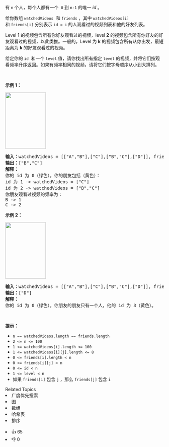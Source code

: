 <p>有&nbsp;<code>n</code> 个人，每个人都有一个&nbsp; <code>0</code>&nbsp;到&nbsp;<code>n-1</code>&nbsp;的唯一&nbsp;<em>id</em>&nbsp;。</p>

<p>给你数组 <code>watchedVideos</code>&nbsp; 和&nbsp;<code>friends</code>&nbsp;，其中&nbsp;<code>watchedVideos[i]</code>&nbsp; 和&nbsp;<code>friends[i]</code>&nbsp;分别表示&nbsp;<code>id = i</code>&nbsp;的人观看过的视频列表和他的好友列表。</p>

<p>Level&nbsp;<strong>1</strong>&nbsp;的视频包含所有你好友观看过的视频，level&nbsp;<strong>2</strong>&nbsp;的视频包含所有你好友的好友观看过的视频，以此类推。一般的，Level 为 <strong>k</strong>&nbsp;的视频包含所有从你出发，最短距离为&nbsp;<strong>k</strong>&nbsp;的好友观看过的视频。</p>

<p>给定你的&nbsp;<code>id</code>&nbsp; 和一个&nbsp;<code>level</code>&nbsp;值，请你找出所有指定 <code>level</code> 的视频，并将它们按观看频率升序返回。如果有频率相同的视频，请将它们按字母顺序从小到大排列。</p>

<p>&nbsp;</p>

<p><strong>示例 1：</strong></p>

<p><strong><img alt="" src="https://assets.leetcode-cn.com/aliyun-lc-upload/uploads/2020/01/03/leetcode_friends_1.png" style="height: 179px; width: 129px;" /></strong></p>

<pre><strong>输入：</strong>watchedVideos = [["A","B"],["C"],["B","C"],["D"]], friends = [[1,2],[0,3],[0,3],[1,2]], id = 0, level = 1
<strong>输出：</strong>["B","C"] 
<strong>解释：</strong>
你的 id 为 0（绿色），你的朋友包括（黄色）：
id 为 1 -&gt; watchedVideos = ["C"]&nbsp;
id 为 2 -&gt; watchedVideos = ["B","C"]&nbsp;
你朋友观看过视频的频率为：
B -&gt; 1&nbsp;
C -&gt; 2
</pre>

<p><strong>示例 2：</strong></p>

<p><strong><img alt="" src="https://assets.leetcode-cn.com/aliyun-lc-upload/uploads/2020/01/03/leetcode_friends_2.png" style="height: 179px; width: 129px;" /></strong></p>

<pre><strong>输入：</strong>watchedVideos = [["A","B"],["C"],["B","C"],["D"]], friends = [[1,2],[0,3],[0,3],[1,2]], id = 0, level = 2
<strong>输出：</strong>["D"]
<strong>解释：</strong>
你的 id 为 0（绿色），你朋友的朋友只有一个人，他的 id 为 3（黄色）。
</pre>

<p>&nbsp;</p>

<p><strong>提示：</strong></p>

<ul> 
 <li><code>n == watchedVideos.length ==&nbsp;friends.length</code></li> 
 <li><code>2 &lt;= n&nbsp;&lt;= 100</code></li> 
 <li><code>1 &lt;=&nbsp;watchedVideos[i].length &lt;= 100</code></li> 
 <li><code>1 &lt;=&nbsp;watchedVideos[i][j].length &lt;= 8</code></li> 
 <li><code>0 &lt;= friends[i].length &lt; n</code></li> 
 <li><code>0 &lt;= friends[i][j]&nbsp;&lt; n</code></li> 
 <li><code>0 &lt;= id &lt; n</code></li> 
 <li><code>1 &lt;= level &lt; n</code></li> 
 <li>如果&nbsp;<code>friends[i]</code> 包含&nbsp;<code>j</code>&nbsp;，那么&nbsp;<code>friends[j]</code> 包含&nbsp;<code>i</code></li> 
</ul>

<div><div>Related Topics</div><div><li>广度优先搜索</li><li>图</li><li>数组</li><li>哈希表</li><li>排序</li></div></div><br><div><li>👍 65</li><li>👎 0</li></div>